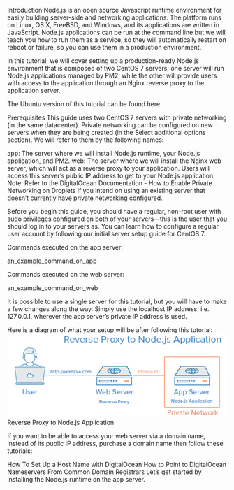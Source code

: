 Introduction
Node.js is an open source Javascript runtime environment for easily building server-side and networking applications. The platform runs on Linux, OS X, FreeBSD, and Windows, and its applications are written in JavaScript. Node.js applications can be run at the command line but we will teach you how to run them as a service, so they will automatically restart on reboot or failure, so you can use them in a production environment.

In this tutorial, we will cover setting up a production-ready Node.js environment that is composed of two CentOS 7 servers; one server will run Node.js applications managed by PM2, while the other will provide users with access to the application through an Nginx reverse proxy to the application server.

The Ubuntu version of this tutorial can be found here.

Prerequisites
This guide uses two CentOS 7 servers with private networking (in the same datacenter). Private networking can be configured on new servers when they are being created (in the Select additional options section). We will refer to them by the following names:

app: The server where we will install Node.js runtime, your Node.js application, and PM2.
web: The server where we will install the Nginx web server, which will act as a reverse proxy to your application. Users will access this server’s public IP address to get to your Node.js application.
Note: Refer to the DigitalOcean Documentation - How to Enable Private Networking on Droplets if you intend on using an existing server that doesn’t currently have private networking configured.

Before you begin this guide, you should have a regular, non-root user with sudo privileges configured on both of your servers—this is the user that you should log in to your servers as. You can learn how to configure a regular user account by following our initial server setup guide for CentOS 7.

Commands executed on the app server:

an_example_command_on_app
 
Commands executed on the web server:

an_example_command_on_web
 
It is possible to use a single server for this tutorial, but you will have to make a few changes along the way. Simply use the localhost IP address, i.e. 127.0.0.1, wherever the app server’s private IP address is used.

Here is a diagram of what your setup will be after following this tutorial:
<img src="img/node_diagram.png">
Reverse Proxy to Node.js Application

If you want to be able to access your web server via a domain name, instead of its public IP address, purchase a domain name then follow these tutorials:

How To Set Up a Host Name with DigitalOcean
How to Point to DigitalOcean Nameservers From Common Domain Registrars
Let’s get started by installing the Node.js runtime on the app server.